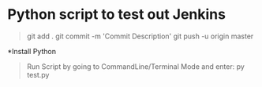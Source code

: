 # Python script to test out Jenkins
>git add .
>git commit -m 'Commit Description'
>git push -u origin master

*Install Python 
>Run Script by going to CommandLine/Terminal Mode and enter: py test.py


